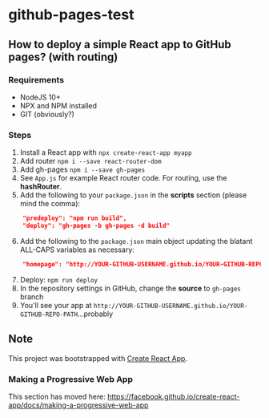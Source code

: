 # github-pages-test

## How to deploy a simple React app to GitHub pages? (with routing)

### Requirements

- NodeJS 10+
- NPX and NPM installed
- GIT (obviously?)

### Steps

1. Install a React app with `npx create-react-app myapp`
2. Add router `npm i --save react-router-dom`
3. Add gh-pages `npm i --save gh-pages` 
4. See `App.js` for example React router code. For routing, use the **hashRouter**.
5. Add the following to your `package.json` in the **scripts** section (please mind the comma):

```json
    "predeploy": "npm run build",
    "deploy": "gh-pages -b gh-pages -d build"
```

6. Add the following to the `package.json` main object updating the blatant ALL-CAPS variables as necessary:

```json
    "homepage": "http://YOUR-GITHUB-USERNAME.github.io/YOUR-GITHUB-REPO-PATH",
```

7. Deploy: `npm run deploy`
8. In the repository settings in GitHub, change the **source** to `gh-pages` branch
9. You'll see your app at `http://YOUR-GITHUB-USERNAME.github.io/YOUR-GITHUB-REPO-PATH`...probably

## Note

This project was bootstrapped with [Create React App](https://github.com/facebook/create-react-app).

### Making a Progressive Web App

This section has moved here: https://facebook.github.io/create-react-app/docs/making-a-progressive-web-app